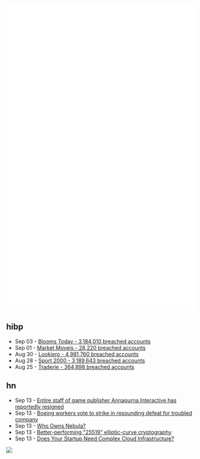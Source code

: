 ![Metrics](https://raw.githubusercontent.com/phixion/phixion/master/metrics.svg)

## hibp

<!--
for https://github.com/phixion/phixion/blob/main/.github/workflows/feeds.yml
-->
<!--START_SECTION:haveibeenpwnd-->
- Sep 03 - [Blooms Today - 3,184,010 breached accounts](https://haveibeenpwned.com/PwnedWebsites#BloomsToday)
- Sep 01 - [Market Moveis - 28,220 breached accounts](https://haveibeenpwned.com/PwnedWebsites#MarketMoveis)
- Aug 30 - [Lookiero - 4,981,760 breached accounts](https://haveibeenpwned.com/PwnedWebsites#Lookiero)
- Aug 28 - [Sport 2000 - 3,189,643 breached accounts](https://haveibeenpwned.com/PwnedWebsites#Sport2000)
- Aug 25 - [Traderie - 364,898 breached accounts](https://haveibeenpwned.com/PwnedWebsites#Traderie)
<!--END_SECTION:haveibeenpwnd-->

## hn

<!--
for https://github.com/phixion/phixion/blob/main/.github/workflows/feeds.yml
-->
<!--START_SECTION:hn-->
- Sep 13 - [Entire staff of game publisher Annapurna Interactive has reportedly resigned](https://www.theverge.com/games/2024/9/12/24243317/annapurna-interactive-staff-reportedly-resigns)
- Sep 13 - [Boeing workers vote to strike in resounding defeat for troubled company](https://www.washingtonpost.com/business/2024/09/13/boeing-union-contract-strike/)
- Sep 13 - [Who Owns Nebula?](https://medium.com/@cameron-paul/who-actually-owns-nebula-952a1c12d9c0)
- Sep 13 - [Better-performing "25519" elliptic-curve cryptography](https://www.amazon.science/blog/better-performing-25519-elliptic-curve-cryptography)
- Sep 13 - [Does Your Startup Need Complex Cloud Infrastructure?](https://www.hadijaveed.me/2024/09/08/does-your-startup-really-need-complex-cloud-infrastructure/)
<!--END_SECTION:hn-->

<!--
for https://yhype.me
-->
![](https://hit.yhype.me/github/profile?user_id=13013670)
